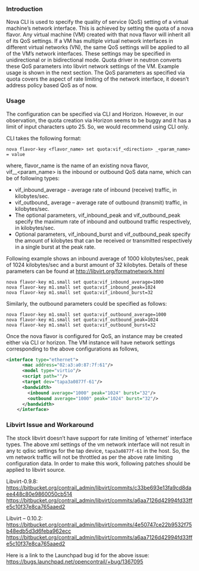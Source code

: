 ### Introduction
Nova CLI is used to specify the quality of service (QoS) setting of a virtual machine’s network interface. This is achieved by setting the quota of a nova flavor. Any virtual machine (VM) created with that nova flavor will inherit all of its QoS settings. If a VM has multiple virtual network interfaces in different virtual networks (VN), the same QoS settings will be applied to all of the VM’s network interfaces. These settings may be specified in unidirectional or in bidirectional mode. Quota driver in neutron converts these QoS parameters into libvirt network settings of the VM. Example usage is shown in the next section. The QoS parameters as specified via quota covers the aspect of rate limiting of the network interface, it doesn’t address policy based QoS as of now.

### Usage
The configuration can be specified via CLI and Horizon. However, in our observation, the quota creation via Horizon seems to be buggy and it has a limit of input characters upto 25. So, we would recommend using CLI only.

CLI takes the following format:

`nova flavor-key <flavor_name> set quota:vif_<direction> _<param_name> = value`

where, flavor_name is the name of an existing nova flavor,
vif_<direction>_<param_name> is the inbound or outbound QoS data name, which can be of following types:

* 	vif_inbound_average - average rate of inbound (receive) traffic, in kilobytes/sec.
* 	vif_outbound_ average – average rate of outbound (transmit) traffic, in kilobytes/sec.
* 	The optional parameters, vif_inbound_peak and vif_outbound_peak specify the maximum rate of inbound and outbound traffic respectively, in kilobytes/sec.
* 	Optional parameters, vif_inbound_burst and vif_outbound_peak specify the amount of kilobytes that can be received or transmitted respectively in a single burst at the peak rate.

Following example shows an inbound average of 1000 kilobytes/sec, peak of 1024 kilobytes/sec and a burst amount of 32 kilobytes. Details of these parameters can be found at http://libvirt.org/formatnetwork.html

`nova flavor-key m1.small set quota:vif_inbound_average=1000`  
`nova flavor-key m1.small set quota:vif_inbound_peak=1024`  
`nova flavor-key m1.small set quota:vif_inbound_burst=32`  

Similarly, the outbound parameters could be specified as follows:  

`nova flavor-key m1.small set quota:vif_outbound_average=1000`  
`nova flavor-key m1.small set quota:vif_outbound_peak=1024`  
`nova flavor-key m1.small set quota:vif_outbound_burst=32`  

Once the nova flavor is configured for QoS, an instance may be created either via CLI or horizon. The VM instance will have network settings corresponding to the above configurations as follows,

```xml
<interface type="ethernet">
      <mac address="02:a3:a0:87:7f:61"/>
      <model type="virtio"/>
      <script path=""/>
      <target dev="tapa3a0877f-61"/>
      <bandwidth>
        <inbound average="1000" peak="1024" burst="32"/>
        <outbound average="1000" peak="1024" burst="32"/>
      </bandwidth>
    </interface>
```
### Libvirt Issue and Workaround
The stock libvirt doesn’t have support for rate limiting of ‘ethernet’ interface types.  The above xml settings of the vm network interface will not result in any tc qdisc settings for the tap device, `tapa3a0877f-61` in the host. So, the vm network traffic will not be throttled as per the above rate limiting configuration data. In order to make this work, following patches should be applied to libvirt source. 

Libvirt-0.9.8:   
https://bitbucket.org/contrail_admin/libvirt/commits/c33be693e13fa9cd8daee448c80e9860050cb514  
https://bitbucket.org/contrail_admin/libvirt/commits/a6aa7126d42994fd33ffe5c10f37e8ca765aaed2

Libvirt – 0.10.2:  
https://bitbucket.org/contrail_admin/libvirt/commits/4e50747ce22b9532f75b48edb5d3d6feba962ecc  
https://bitbucket.org/contrail_admin/libvirt/commits/a6aa7126d42994fd33ffe5c10f37e8ca765aaed2

Here is a link to the Launchpad bug id for the above issue:  
https://bugs.launchpad.net/opencontrail/+bug/1367095